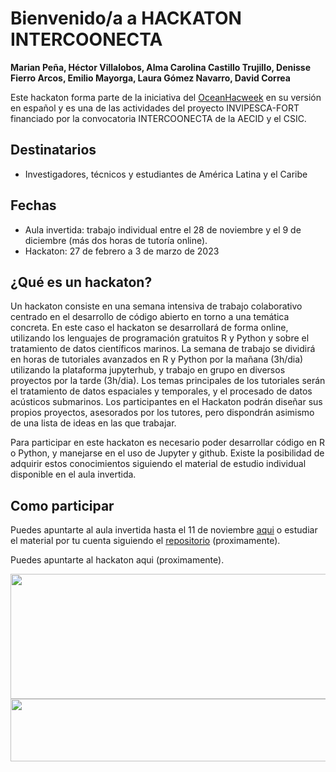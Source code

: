 # Bienvenido/a a HACKATON INTERCOONECTA
**Marian Peña, Héctor Villalobos, Alma Carolina Castillo Trujillo, Denisse Fierro Arcos, Emilio Mayorga, Laura Gómez Navarro, David Correa** 


Este hackaton forma parte de la iniciativa del [OceanHacweek](https://oceanhackweek.github.io/) en su versión en español y es una de las actividades del proyecto INVIPESCA-FORT financiado por la convocatoria INTERCOONECTA de la AECID y el CSIC. 

## Destinatarios
- Investigadores, técnicos y estudiantes de América Latina y el Caribe

## Fechas
- Aula invertida: trabajo individual entre el 28 de noviembre y el 9 de diciembre (más dos horas de tutoría online).
- Hackaton: 27 de febrero a 3 de marzo de 2023

## ¿Qué es un hackaton?
Un hackaton consiste en una semana intensiva de trabajo colaborativo centrado en el desarrollo de código abierto en torno a una temática concreta. En este caso el hackaton se desarrollará de forma online, utilizando los lenguajes de programación gratuitos R y Python y sobre el tratamiento de datos científicos marinos. La semana de trabajo se dividirá en horas de tutoriales avanzados en R y Python por la mañana (3h/dia) utilizando la plataforma jupyterhub, y trabajo en grupo en diversos proyectos por la tarde (3h/dia). Los temas principales de los tutoriales serán el tratamiento de datos espaciales y temporales, y el procesado de datos acústicos submarinos. Los participantes en el Hackaton podrán diseñar sus propios proyectos, asesorados por los tutores, pero dispondrán asimismo de una lista de ideas en las que trabajar. 

Para participar en este hackaton es necesario poder desarrollar código en R o Python, y manejarse en el uso de Jupyter y github. Existe la posibilidad de adquirir estos conocimientos siguiendo el material de estudio individual disponible en el aula invertida. 

## Como participar
Puedes apuntarte al aula invertida hasta el 11 de noviembre [aqui](https://intercoonecta.aecid.es/programaci%C3%B3n-de-actividades/introducci-n-al-uso-de-software-de-c-digo-abierto-aplicado-al-an-lisis-de-datos-oceanogr-ficos-y-gesti-n-pesquera) o estudiar el material por tu cuenta siguiendo el [repositorio](https://github.com/Intercoonecta/Aula-invertida) (proximamente).

Puedes apuntarte al hackaton aqui (proximamente).


<img     style="float: left;" src="https://user-images.githubusercontent.com/1233089/195077108-5636a1c3-4de0-4df5-9118-9e9bb9beb1c9.png" width="600" height="200"> 

<img     style="float: right;" src="https://user-images.githubusercontent.com/1233089/196215480-6d175c9b-2291-4627-832f-56c76e9b5ff5.png" width="800" height="100">


